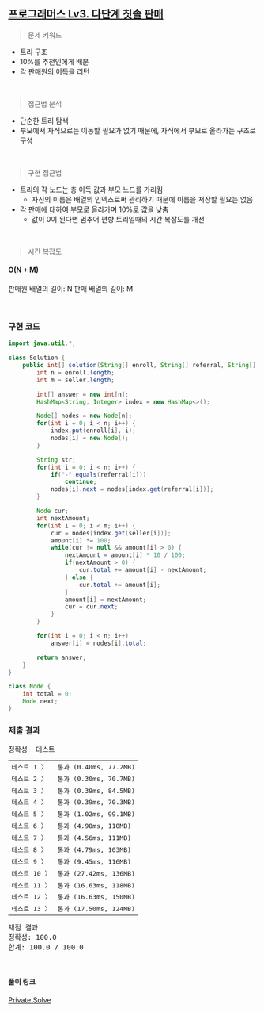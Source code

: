 ## [프로그래머스 Lv3. 다단계 칫솔 판매](https://school.programmers.co.kr/learn/courses/30/lessons/77486)

> 문제 키워드

- 트리 구조
- 10%를 추천인에게 배분
- 각 판매원의 이득을 리턴

<br/>

> 접근법 분석

- 단순한 트리 탐색
- 부모에서 자식으로는 이동할 필요가 없기 때문에, 자식에서 부모로 올라가는 구조로 구성

<br/>

> 구현 접근법

- 트리의 각 노드는 총 이득 값과 부모 노드를 가리킴
  - 자신의 이름은 배열의 인덱스로써 관리하기 때문에 이름을 저장할 필요는 없음
- 각 판매에 대하여 부모로 올라가며 10%로 값을 낮춤
  - 값이 0이 된다면 멈추어 편향 트리일때의 시간 복잡도를 개선

<br/>

> 시간 복잡도

#### O(N + M)

판매원 배열의 길이: N
판매 배열의 길이: M

<br/>

### 구현 코드

```java
import java.util.*;

class Solution {
    public int[] solution(String[] enroll, String[] referral, String[] seller, int[] amount) {
        int n = enroll.length;
        int m = seller.length;

        int[] answer = new int[n];
        HashMap<String, Integer> index = new HashMap<>();

        Node[] nodes = new Node[n];
        for(int i = 0; i < n; i++) {
            index.put(enroll[i], i);
            nodes[i] = new Node();
        }

        String str;
        for(int i = 0; i < n; i++) {
            if("-".equals(referral[i]))
                continue;
            nodes[i].next = nodes[index.get(referral[i])];
        }

        Node cur;
        int nextAmount;
        for(int i = 0; i < m; i++) {
            cur = nodes[index.get(seller[i])];
            amount[i] *= 100;
            while(cur != null && amount[i] > 0) {
                nextAmount = amount[i] * 10 / 100;
                if(nextAmount > 0) {
                    cur.total += amount[i] - nextAmount;
                } else {
                    cur.total += amount[i];
                }
                amount[i] = nextAmount;
                cur = cur.next;
            }
        }

        for(int i = 0; i < n; i++)
            answer[i] = nodes[i].total;

        return answer;
    }
}

class Node {
    int total = 0;
    Node next;
}
```

### 제출 결과

<pre class="console-content"><div class="console-message">정확성  테스트</div><table class="console-test-group" data-category="correctness"><tbody><tr data-testcase-id="64494"><td valign="top" class="td-label">테스트 1 <span>〉</span></td><td class="result passed">통과 (0.40ms, 77.2MB)</td></tr><tr data-testcase-id="64496"><td valign="top" class="td-label">테스트 2 <span>〉</span></td><td class="result passed">통과 (0.30ms, 70.7MB)</td></tr><tr data-testcase-id="64497"><td valign="top" class="td-label">테스트 3 <span>〉</span></td><td class="result passed">통과 (0.39ms, 84.5MB)</td></tr><tr data-testcase-id="64498"><td valign="top" class="td-label">테스트 4 <span>〉</span></td><td class="result passed">통과 (0.39ms, 70.3MB)</td></tr><tr data-testcase-id="64499"><td valign="top" class="td-label">테스트 5 <span>〉</span></td><td class="result passed">통과 (1.02ms, 99.1MB)</td></tr><tr data-testcase-id="64500"><td valign="top" class="td-label">테스트 6 <span>〉</span></td><td class="result passed">통과 (4.90ms, 110MB)</td></tr><tr data-testcase-id="64501"><td valign="top" class="td-label">테스트 7 <span>〉</span></td><td class="result passed">통과 (4.56ms, 111MB)</td></tr><tr data-testcase-id="64502"><td valign="top" class="td-label">테스트 8 <span>〉</span></td><td class="result passed">통과 (4.79ms, 103MB)</td></tr><tr data-testcase-id="64503"><td valign="top" class="td-label">테스트 9 <span>〉</span></td><td class="result passed">통과 (9.45ms, 116MB)</td></tr><tr data-testcase-id="64504"><td valign="top" class="td-label">테스트 10 <span>〉</span></td><td class="result passed">통과 (27.42ms, 136MB)</td></tr><tr data-testcase-id="94916"><td valign="top" class="td-label">테스트 11 <span>〉</span></td><td class="result passed">통과 (16.63ms, 118MB)</td></tr><tr data-testcase-id="94918"><td valign="top" class="td-label">테스트 12 <span>〉</span></td><td class="result passed">통과 (16.63ms, 150MB)</td></tr><tr data-testcase-id="94928"><td valign="top" class="td-label">테스트 13 <span>〉</span></td><td class="result passed">통과 (17.50ms, 124MB)</td></tr></tbody></table><div class="console-heading">채점 결과</div><div class="console-message">정확성: 100.0</div><div class="console-message">합계: 100.0 / 100.0</div></pre>

<br>

#### 풀이 링크

[Private Solve](https://github.com/The-Four-Error-Pickers/Algorithm-Study/tree/main/Private%20Solve/77486.%20%EB%8B%A4%EB%8B%A8%EA%B3%84%20%EC%B9%AB%EC%86%94%20%ED%8C%90%EB%A7%A4/ChaNyeok1225)
